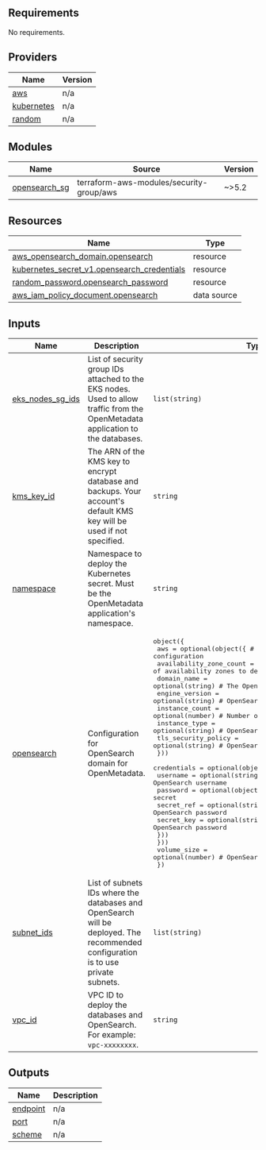 ## Requirements

No requirements.

## Providers

| Name | Version |
|------|---------|
| <a name="provider_aws"></a> [aws](#provider\_aws) | n/a |
| <a name="provider_kubernetes"></a> [kubernetes](#provider\_kubernetes) | n/a |
| <a name="provider_random"></a> [random](#provider\_random) | n/a |

## Modules

| Name | Source | Version |
|------|--------|---------|
| <a name="module_opensearch_sg"></a> [opensearch\_sg](#module\_opensearch\_sg) | terraform-aws-modules/security-group/aws | ~>5.2 |

## Resources

| Name | Type |
|------|------|
| [aws_opensearch_domain.opensearch](https://registry.terraform.io/providers/hashicorp/aws/latest/docs/resources/opensearch_domain) | resource |
| [kubernetes_secret_v1.opensearch_credentials](https://registry.terraform.io/providers/hashicorp/kubernetes/latest/docs/resources/secret_v1) | resource |
| [random_password.opensearch_password](https://registry.terraform.io/providers/hashicorp/random/latest/docs/resources/password) | resource |
| [aws_iam_policy_document.opensearch](https://registry.terraform.io/providers/hashicorp/aws/latest/docs/data-sources/iam_policy_document) | data source |

## Inputs

| Name | Description | Type | Default | Required |
|------|-------------|------|---------|:--------:|
| <a name="input_eks_nodes_sg_ids"></a> [eks\_nodes\_sg\_ids](#input\_eks\_nodes\_sg\_ids) | List of security group IDs attached to the EKS nodes. Used to allow traffic from the OpenMetadata application to the databases. | `list(string)` | n/a | yes |
| <a name="input_kms_key_id"></a> [kms\_key\_id](#input\_kms\_key\_id) | The ARN of the KMS key to encrypt database and backups. Your account's default KMS key will be used if not specified. | `string` | `null` | no |
| <a name="input_namespace"></a> [namespace](#input\_namespace) | Namespace to deploy the Kubernetes secret. Must be the OpenMetadata application's namespace. | `string` | n/a | yes |
| <a name="input_opensearch"></a> [opensearch](#input\_opensearch) | Configuration for OpenSearch domain for OpenMetadata. | <pre>object({<br/>    aws = optional(object({                      # AWS specific configuration<br/>      availability_zone_count = optional(number) # Number of availability zones to deploy the OpenSearch domain<br/>      domain_name             = optional(string) # The OpenSearch domain name<br/>      engine_version          = optional(string) # OpenSearch engine version<br/>      instance_count          = optional(number) # Number of OpenSearch instances<br/>      instance_type           = optional(string) # OpenSearch instance type<br/>      tls_security_policy     = optional(string) # OpenSearch TLS security policy<br/>    }))<br/>    credentials = optional(object({<br/>      username = optional(string)     # OpenSearch username<br/>      password = optional(object({    # Password secret<br/>        secret_ref = optional(string) # Secret reference for OpenSearch password<br/>        secret_key = optional(string) # Secret key for OpenSearch password<br/>      }))<br/>    }))<br/>    volume_size = optional(number) # OpenSearch storage size in GB<br/>  })</pre> | n/a | yes |
| <a name="input_subnet_ids"></a> [subnet\_ids](#input\_subnet\_ids) | List of subnets IDs where the databases and OpenSearch will be deployed. The recommended configuration is to use private subnets. | `list(string)` | n/a | yes |
| <a name="input_vpc_id"></a> [vpc\_id](#input\_vpc\_id) | VPC ID to deploy the databases and OpenSearch. For example: `vpc-xxxxxxxx`. | `string` | n/a | yes |

## Outputs

| Name | Description |
|------|-------------|
| <a name="output_endpoint"></a> [endpoint](#output\_endpoint) | n/a |
| <a name="output_port"></a> [port](#output\_port) | n/a |
| <a name="output_scheme"></a> [scheme](#output\_scheme) | n/a |